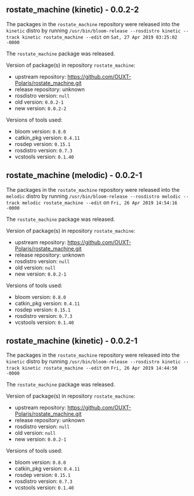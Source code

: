 ## rostate_machine (kinetic) - 0.0.2-2

The packages in the `rostate_machine` repository were released into the `kinetic` distro by running `/usr/bin/bloom-release --rosdistro kinetic --track kinetic rostate_machine --edit` on `Sat, 27 Apr 2019 03:25:02 -0000`

The `rostate_machine` package was released.

Version of package(s) in repository `rostate_machine`:

- upstream repository: https://github.com/OUXT-Polaris/rostate_machine.git
- release repository: unknown
- rosdistro version: `null`
- old version: `0.0.2-1`
- new version: `0.0.2-2`

Versions of tools used:

- bloom version: `0.8.0`
- catkin_pkg version: `0.4.11`
- rosdep version: `0.15.1`
- rosdistro version: `0.7.3`
- vcstools version: `0.1.40`


## rostate_machine (melodic) - 0.0.2-1

The packages in the `rostate_machine` repository were released into the `melodic` distro by running `/usr/bin/bloom-release --rosdistro melodic --track melodic rostate_machine --edit` on `Fri, 26 Apr 2019 14:54:16 -0000`

The `rostate_machine` package was released.

Version of package(s) in repository `rostate_machine`:

- upstream repository: https://github.com/OUXT-Polaris/rostate_machine.git
- release repository: unknown
- rosdistro version: `null`
- old version: `null`
- new version: `0.0.2-1`

Versions of tools used:

- bloom version: `0.8.0`
- catkin_pkg version: `0.4.11`
- rosdep version: `0.15.1`
- rosdistro version: `0.7.3`
- vcstools version: `0.1.40`


## rostate_machine (kinetic) - 0.0.2-1

The packages in the `rostate_machine` repository were released into the `kinetic` distro by running `/usr/bin/bloom-release --rosdistro kinetic --track kinetic rostate_machine --edit` on `Fri, 26 Apr 2019 14:44:50 -0000`

The `rostate_machine` package was released.

Version of package(s) in repository `rostate_machine`:

- upstream repository: https://github.com/OUXT-Polaris/rostate_machine.git
- release repository: unknown
- rosdistro version: `null`
- old version: `null`
- new version: `0.0.2-1`

Versions of tools used:

- bloom version: `0.8.0`
- catkin_pkg version: `0.4.11`
- rosdep version: `0.15.1`
- rosdistro version: `0.7.3`
- vcstools version: `0.1.40`


